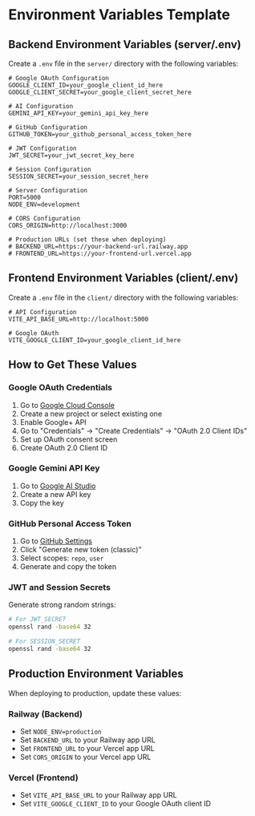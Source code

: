 # Environment Variables Template

## Backend Environment Variables (server/.env)

Create a `.env` file in the `server/` directory with the following variables:

```env
# Google OAuth Configuration
GOOGLE_CLIENT_ID=your_google_client_id_here
GOOGLE_CLIENT_SECRET=your_google_client_secret_here

# AI Configuration
GEMINI_API_KEY=your_gemini_api_key_here

# GitHub Configuration
GITHUB_TOKEN=your_github_personal_access_token_here

# JWT Configuration
JWT_SECRET=your_jwt_secret_key_here

# Session Configuration
SESSION_SECRET=your_session_secret_here

# Server Configuration
PORT=5000
NODE_ENV=development

# CORS Configuration
CORS_ORIGIN=http://localhost:3000

# Production URLs (set these when deploying)
# BACKEND_URL=https://your-backend-url.railway.app
# FRONTEND_URL=https://your-frontend-url.vercel.app
```

## Frontend Environment Variables (client/.env)

Create a `.env` file in the `client/` directory with the following variables:

```env
# API Configuration
VITE_API_BASE_URL=http://localhost:5000

# Google OAuth
VITE_GOOGLE_CLIENT_ID=your_google_client_id_here
```

## How to Get These Values

### Google OAuth Credentials
1. Go to [Google Cloud Console](https://console.cloud.google.com/)
2. Create a new project or select existing one
3. Enable Google+ API
4. Go to "Credentials" → "Create Credentials" → "OAuth 2.0 Client IDs"
5. Set up OAuth consent screen
6. Create OAuth 2.0 Client ID

### Google Gemini API Key
1. Go to [Google AI Studio](https://makersuite.google.com/app/apikey)
2. Create a new API key
3. Copy the key

### GitHub Personal Access Token
1. Go to [GitHub Settings](https://github.com/settings/tokens)
2. Click "Generate new token (classic)"
3. Select scopes: `repo`, `user`
4. Generate and copy the token

### JWT and Session Secrets
Generate strong random strings:
```bash
# For JWT_SECRET
openssl rand -base64 32

# For SESSION_SECRET
openssl rand -base64 32
```

## Production Environment Variables

When deploying to production, update these values:

### Railway (Backend)
- Set `NODE_ENV=production`
- Set `BACKEND_URL` to your Railway app URL
- Set `FRONTEND_URL` to your Vercel app URL
- Set `CORS_ORIGIN` to your Vercel app URL

### Vercel (Frontend)
- Set `VITE_API_BASE_URL` to your Railway app URL
- Set `VITE_GOOGLE_CLIENT_ID` to your Google OAuth client ID

